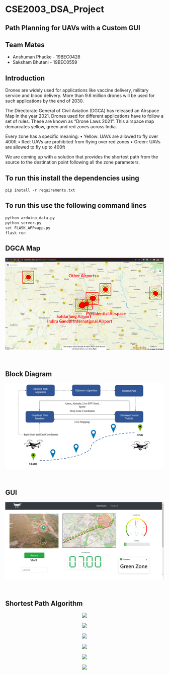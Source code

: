 # CSE2003_DSA_Project
## Path Planning for UAVs with a Custom GUI

## Team Mates
* Anshuman Phadke - 19BEC0428
* Saksham Bhutani - 19BEC0559

## Introduction 

Drones are widely used for applications like vaccine delivery, military service and blood delivery. More than 9.6 million drones will be used for such applications by the end of 2030.

The Directorate General of Civil Aviation (DGCA) has released an Airspace Map in the year 2021. Drones used for different applications have to follow a set of rules. These are known as “Drone Laws 2021”. This airspace map demarcates yellow, green and red zones across India.

Every zone has a specific meaning:
•	Yellow: UAVs are allowed to fly over 400ft
•	Red:	UAVs are prohibited from flying over red zones
•	Green:	UAVs are allowed to fly up to 400ft

We are coming up with a solution that provides the shortest path from the source to the destination point following all the zone parameters.

## To run this install the dependencies using
```
pip install -r requirements.txt
```

## To run this use the following command lines
```
python arduino_data.py
python server.py
set FLASK_APP=app.py
flask run
```

## DGCA Map 
<p align="center">
  <img src="DGCA Map.png">
 </p>
 
 <br>
 
## Block Diagram 
<p align="center">
  <img src="Block Diagram.png">
 </p>
 
 <br>
 
## GUI 
<p align="center">
  <img src="GUI.png">
 </p>
 
 <br>
 
 ## Shortest Path Algorithm 
 
 <p align="center">
  <img src="Step1.png">
 </p>
 
  <p align="center">
  <img src="Step2.png">
 </p>
 
  <p align="center">
  <img src="Step3.png">
 </p>
 
  <p align="center">
  <img src="Step4.png">
 </p>
 
  <p align="center">
  <img src="Step5.png">
 </p>
 
  <p align="center">
  <img src="Step6.png">
 </p>
 

